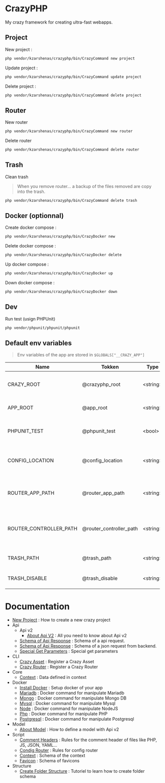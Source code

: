 # CrazyPHP

My crazy framework for creating ultra-fast webapps.

## Project

New project :

```sh
php vendor/kzarshenas/crazyphp/bin/CrazyCommand new project
```

Update project :
```sh
php vendor/kzarshenas/crazyphp/bin/CrazyCommand update project
```

Delete project :
```sh
php vendor/kzarshenas/crazyphp/bin/CrazyCommand delete project
```

## Router

New router

```sh
php vendor/kzarshenas/crazyphp/bin/CrazyCommand new router
```

Delete router

```sh
php vendor/kzarshenas/crazyphp/bin/CrazyCommand delete router
```

## Trash

Clean trash

> When you remove router... a backup of the files removed are copy into the trash.

```sh
php vendor/kzarshenas/crazyphp/bin/CrazyCommand delete trash
```

## Docker (optionnal)

Create docker compose :

```sh
php vendor/kzarshenas/crazyphp/bin/CrazyDocker new
```

Delete docker compose :

```sh
php vendor/kzarshenas/crazyphp/bin/CrazyDocker delete
```

Up docker compose :

```sh
php vendor/kzarshenas/crazyphp/bin/CrazyDocker up
```

Down docker compose :

```sh
php vendor/kzarshenas/crazyphp/bin/CrazyDocker down
```

## Dev

Run test (usign PHPUnit)

```sh
php vendor/phpunit/phpunit/phpunit
```

## Default env variables

> Env variables of the app are stored in `$GLOBALS["__CRAZY_APP"]`

| Name                   | Tokken                  | Type      | Description                                              |
| ---------------------- | ----------------------- | --------- | -------------------------------------------------------- |
| CRAZY_ROOT             | @crazyphp_root          | \<string> | Root of crazyphp vendor folder                           |
| APP_ROOT               | @app_root               | \<string> | Root of your crazy application                           |
| PHPUNIT_TEST           | @phpunit_test           | \<bool>   | Determine if we are in a test context                    |
| CONFIG_LOCATION        | @config_location        | \<string> | Determine the location of the configs files              |
| ROUTER_APP_PATH        | @router_app_path        | \<string> | Determine the path of the front files of the routers     |
| ROUTER_CONTROLLER_PATH | @router_controller_path | \<string> | Determine the path of the back end controller of routers |
| TRASH_PATH             | @trash_path             | \<string> | Determine the path of the trash                          |
| TRASH_DISABLE          | @trash_disable          | \<string> | Determine if the trash is disable                        |

# Documentation

- [New Project](docs/NewProject.md) : How to create a new crazy project
- Api
  - Api v2
    - [About Api V2](docs/Api/Api2/About.md) : All you need to know about Api v2
  - [Schema of Api Response](docs/Api/SchemaApiRequest.md) : Schema of a api request.
  - [Schema of Api Response](docs/Api/SchemaApiResponse.md) : Schema of a json request from backend.
  - [Special Get Parameters](docs/Api/SpecialsGetParameters.md) : Special get parameters
- CLI
  - [Crazy Asset](docs/Cli/CrazyAsset.md) : Register a Crazy Asset
  - [Crazy Router](docs/Cli/CrazyRouter.md) : Register a Crazy Router
- Core
  - [Context](docs/Core/Context.md) : Data defined in context
- Docker
  - [Install Docker](docs/Docker/InstallDocker.md) : Setup docker of your app
  - [Mariadb](docs/Docker/Mariadb.md) : Docker command for manipulate Mariadb
  - [Mongo](docs/Docker/Mongo.md) : Docker command for manipulate Mongo DB
  - [Mysql](docs/Docker/Mysql.md) : Docker command for manipulate Mysql
  - [Node](docs/Docker/Node.md) : Docker command for manipulate NodeJS
  - [Php](docs/Docker/Php.md) : Docker command for manipulate PHP
  - [Postgresql](docs/Docker/Postgresql.md) : Docker command for manipulate Postgresql
- Model
  - [About Model](docs/Model/About%20Model.md) : How to define a model with Api v2
- Script
  - [Comment Headers](docs/Src/CommentHeaders.md) : Rules for the comment header of files like PHP, JS, JSON, YAML...
  - [Condig Router](docs/Src/ConfigRouter.md) : Rules for config router
  - [Context](docs/Src/Context.md) : Schema of the context
  - [Favicon](docs/Src/Favicon.md) : Schema of favicons
- Structure
    - [Create Folder Structure](docs/Structure/CreateFolderStructure.md) : Tutoriel to learn how to create folder schema
